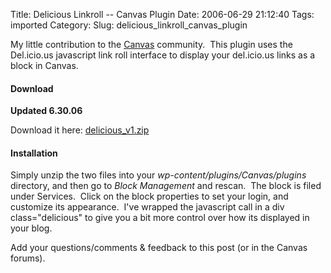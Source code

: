 Title: Delicious Linkroll -- Canvas Plugin
Date: 2006-06-29 21:12:40
Tags: imported
Category: 
Slug: delicious_linkroll_canvas_plugin

<p>My little contribution to the <a title="Canvas for Wordpress" href="http://www.freshpursuits.com/canvas/">Canvas</a> community.&nbsp; This plugin uses the Del.icio.us javascript link roll interface to display your del.icio.us links as a block in Canvas.</p>
<h4>Download</h4>
<p><strong>Updated 6.30.06</strong></p>
<p>Download it here: <a title="Delicious v1" href="http://blog.mcstudios.net/delicious_v1.zip">delicious_v1.zip</a></p>
<h4>Installation</h4>
<p>Simply unzip the two files into your <em>wp-content/plugins/Canvas/plugins</em> directory, and then go to <em>Block Management </em>and rescan.&nbsp; The block is filed under Services.&nbsp; Click on the block properties to set your login, and customize its appearance.&nbsp; I've wrapped the javascript call in a div class=&quot;delicious&quot; to give you a bit more control over how its displayed in your blog.</p>
<p>Add your questions/comments &amp; feedback to this post (or in the Canvas forums).<br /></p>
